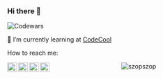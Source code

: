 ### Hi there 👋

![Codewars](https://www.codewars.com/users/szopszop/badges/large)

 🌱 I’m currently learning at [CodeCool](https://codecool.com/en/)
   
How to reach me:  
  
<a href="mailto:szymontracz1@gmail.com">
  <img align="left" alt="email" width="22px" src="https://upload.wikimedia.org/wikipedia/commons/7/7e/Gmail_icon_%282020%29.svg" />
</a>
<a href="https://www.instagram.com/szooop_/">
  <img align="left" alt="Instagram" width="22px" src="https://raw.githubusercontent.com/hussainweb/hussainweb/main/icons/instagram.png" />
</a>
<a href="https://discordapp.com/users/691048165683495013">
  <img align="left" alt="Discord" width="22px" src="https://raw.githubusercontent.com/peterthehan/peterthehan/master/assets/discord.svg" />
</a>
<a href="https://www.linkedin.com/in/szymon-tracz/">
  <img align="left" alt="LinkedIN" width="22px" src="https://raw.githubusercontent.com/peterthehan/peterthehan/master/assets/linkedin.svg" />
</a>  

<p align="center"> <img src="https://github-readme-stats.vercel.app/api?username=szopszop&show_icons=true&theme=gotham" alt="szopszop" />

